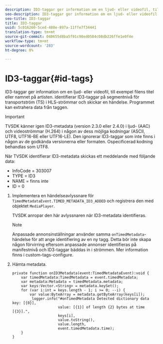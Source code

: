 ```yaml
---
description: ID3-taggar ger information om en ljud- eller videofil, till exempel filens titel eller namnet på artisten. identifierar ID3-taggar på segmentnivå för transportström (TS) i HLS-strömmar och skickar en händelse. Programmet kan extrahera data från taggen.
seo-description: ID3-taggar ger information om en ljud- eller videofil, till exempel filens titel eller namnet på artisten. identifierar ID3-taggar på segmentnivå för transportström (TS) i HLS-strömmar och skickar en händelse. Programmet kan extrahera data från taggen.
seo-title: ID3-taggar
title: ID3-taggar
uuid: 5c016260-5ced-480e-897a-11ffe7f34441
translation-type: tm+mt
source-git-commit: 040655d8ba5f91c98ed0584c08db226ffe1e0f4e
workflow-type: tm+mt
source-wordcount: '283'
ht-degree: 0%

---
```



# ID3-taggar{#id-tags}

ID3-taggar ger information om en ljud- eller videofil, till exempel filens titel eller namnet på artisten. identifierar ID3-taggar på segmentnivå för transportström (TS) i HLS-strömmar och skickar en händelse. Programmet kan extrahera data från taggen.

>[!IMPORTANT]
>
>TVSDK känner igen ID3-metadata (version 2.3.0 eller 2.4.0) i ljud- (AAC) och videoströmmar (H.264) i någon av dess möjliga kodningar (ASCII, UTF8, UTF16-BE eller UTF16-LE). Den ignorerar ID3-taggar som inte finns i någon av de godkända versionerna eller formaten. Ospecificerad kodning behandlas som UTF8.

När TVSDK identifierar ID3-metadata skickas ett meddelande med följande data:

* InfoCode = 303007
* TYPE = ID3
* NAME = finns inte
* ID = 0

1. Implementera en händelseavlyssnare för `TimedMetadataEvent.TIMED_METADATA_ID3_ADDED` och registrera den med objektet `MediaPlayer`.

   TVSDK anropar den här avlyssnaren när ID3-metadata identifieras.

   >[!NOTE]
   >
   >Anpassade annonsinställningar använder samma `onTimedMetadata`-händelse för att ange identifiering av en ny tagg. Detta bör inte skapa någon förvirring eftersom anpassade annonser identifieras på manifestnivå och ID3-taggar bäddas in i strömmen. Mer information finns i custom-tags-configure.

1. Hämta metadata.

   ```
   private function onID3Metadata(event:TimedMetadataEvent):void { 
       var timedMetadata:TimedMetadata = event.timedMetadata; 
       var metadata:Metadata = timedMetadata.metadata; 
       var keys:Vector.<String> = metadata.keySet(); 
       for (var i:int = keys.length - 1; i >= 0; --i) { 
           var value:ByteArray = metadata.getByteArray(keys[i]); 
           _logger.info("#onTimedMetadata Detected dictionary data key: [{0}],  
                        value: [{1}] of length {2} bytes at time [{3}].",  
                        keys[i],  
                        value.toString(),  
                        value.length,  
                        event.timedMetadata.time); 
       } 
   } 
   ```

